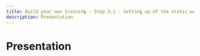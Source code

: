 ```yaml
---
title: Build your own training - Step 3.1 - Setting up of the static webpages and translating navigation
description: Presentation
---
```

# Presentation
